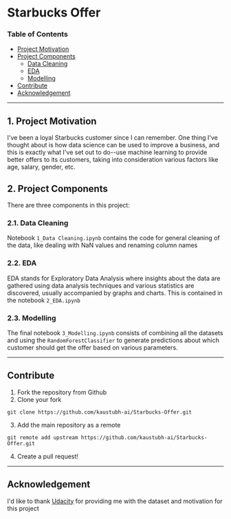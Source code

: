 

# Starbucks Offer

### Table of Contents

- [Project Motivation](#motivation)
- [Project Components](#components)
  - [Data Cleaning](#etl_pipeline)
  - [EDA](#ml_pipeline)
  - [Modelling](#flask)
- [Contribute](#contribute)
- [Acknowledgement](#ack)

***

<a id='motivation'></a>

## 1. Project Motivation

I've been a loyal Starbucks customer since I can remember. One thing I've thought about is how data science can be used to improve a business, and this is exactly what I've set out to do--use machine learning to provide better offers to its customers, taking into consideration various factors like age, salary, gender, etc.

<a id='components'></a>

## 2. Project Components

There are three components in this project:

<a id='etl_pipeline'></a>

### 2.1. Data Cleaning

Notebook `1_Data Cleaning.ipynb` contains the code for general cleaning of the data, like dealing with NaN values and renaming column names

<a id='ml_pipeline'></a>

### 2.2. EDA

EDA stands for Exploratory Data Analysis where insights about the data are gathered using data analysis techniques and various statistics are discovered, usually accompanied by graphs and charts. This is contained in the notebook `2_EDA.ipynb`

<a id='flask'></a>

### 2.3. Modelling

The final notebook `3_Modelling.ipynb` consists of combining all the datasets and using the `RandomForestClassifier` to generate predictions about which customer should get the offer based on various parameters.

***

<a name="contribute"/>

## Contribute
1.  Fork the repository from Github
2.  Clone your fork

`git clone https://github.com/kaustubh-ai/Starbucks-Offer.git`

3.  Add the main repository as a remote

`git remote add upstream https://github.com/kaustubh-ai/Starbucks-Offer.git`

4.  Create a pull request!

***

<a name="ack"/>

## Acknowledgement

I'd like to thank [Udacity](https://www.udacity.com) for providing me with the dataset and motivation for this project
